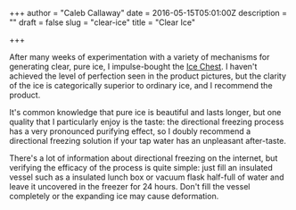 +++
author = "Caleb Callaway"
date = 2016-05-15T05:01:00Z
description = ""
draft = false
slug = "clear-ice"
title = "Clear Ice"

+++


After many weeks of experimentation with a variety of mechanisms for generating clear, pure ice, I impulse-bought the [Ice Chest](http://www.wintersmiths.com/collections/all/products/ice-chest). I haven't achieved the level of perfection seen in the product pictures, but the clarity of the ice is categorically superior to ordinary ice, and I recommend the product.

It's common knowledge that pure ice is beautiful and lasts longer, but one quality that I particularly enjoy is the taste: the directional freezing process has a very pronounced purifying effect, so I doubly recommend a directional freezing solution if your tap water has an unpleasant after-taste.

There's a lot of information about directional freezing on the internet, but verifying the efficacy of the process is quite simple: just fill an insulated vessel such as a insulated lunch box or vacuum flask half-full of water and leave it uncovered in the freezer for 24 hours. Don't fill the vessel completely or the expanding ice may cause deformation.

